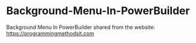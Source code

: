 # Background-Menu-In-PowerBuilder
Background Menu In PowerBuilder
shared from the website: https://programmingmethodsit.com
